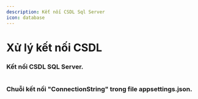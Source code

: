 ```yaml
---
description: Kết nối CSDL Sql Server
icon: database
---
```


# Xử lý kết nối CSDL

### Kết nối CSDL SQL Server.

<figure><img src="https://lh7-rt.googleusercontent.com/docsz/AD_4nXfDm4i-W3KipXb7x1-rh1wCuKZrm4AkZdd81rZoMycNHz2eU20We-T8uSBuiRlbiF3mQEKV_Yc463x-Jg93kh1L92q_d1KGNM5D1S21rjbGUkswJR5dJxRVGEqMW22PapYv2iid0zR6bevLMAQCpJQc34W-ED0DULtO4JrU?key=YCZZc6cavvO63WAAdUXzEA" alt=""><figcaption></figcaption></figure>

### Chuỗi kết nối "ConnectionString" trong file appsettings.json.

<figure><img src="https://lh7-rt.googleusercontent.com/docsz/AD_4nXc9_XZoshkYY5Hup_ffmMa0c6DOPlsYXVN08JSklBel_FIa1X5YbFq2Yzt74oDwj2NJQg05E16FuKvzy6ZDyucnInlaOlEZ90cgSskCQaUQ-CKEPY0gAJM3i9R7iwT5024Wtwm6WXlDNDVQLzuRprkrDkF7YKPgFqYD6OBC?key=YCZZc6cavvO63WAAdUXzEA" alt=""><figcaption></figcaption></figure>
